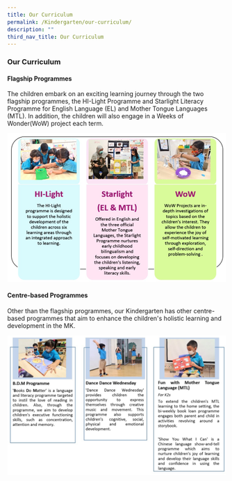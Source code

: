 ```yaml
---
title: Our Curriculum
permalink: /Kindergarten/our-curriculum/
description: ""
third_nav_title: Our Curriculum
---
```

### Our Curriculum

#### Flagship Programmes
The children embark on an exciting learning journey through the two flagship programmes, the HI-Light Programme and Starlight Literacy Programme for English Language (EL) and Mother Tongue Languages (MTL). In addition, the children will also engage in a Weeks of Wonder(WoW) project each term.

![](/images/MK_Our%20Curriculum_Flagship%20Programme.jpg)

#### Centre-based Programmes 
Other than the flagship programmes, our Kindergarten has other centre-based programmes that aim to enhance the children's holistic learning and development in the MK.

![](/images/Centre-based%20Programme%20Overview.jpg)